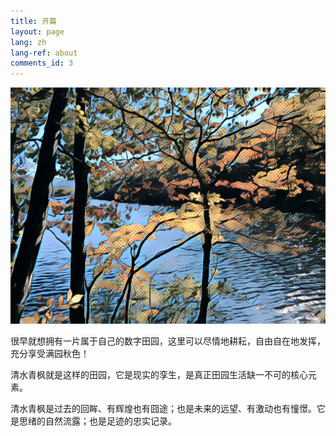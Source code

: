 ```yaml
---
title: 开篇
layout: page
lang: zh
lang-ref: about
comments_id: 3
---
```


![](/public/img/qsqf.jpg)

很早就想拥有一片属于自己的数字田园，这里可以尽情地耕耘，自由自在地发挥，充分享受满园秋色！

清水青枫就是这样的田园，它是现实的孪生，是真正田园生活缺一不可的核心元素。

清水青枫是过去的回眸、有辉煌也有囧途；也是未来的远望、有激动也有憧憬。它是思绪的自然流露；也是足迹的忠实记录。



